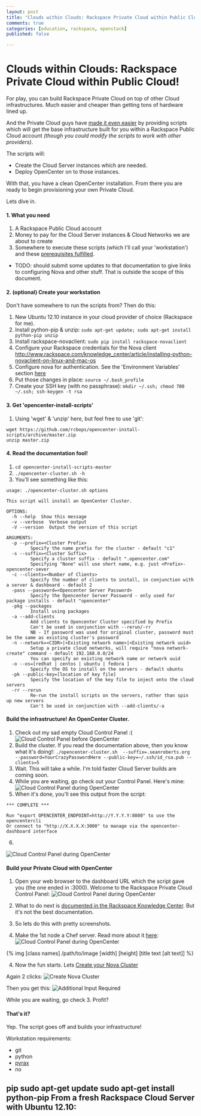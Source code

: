 ```yaml
---
layout: post
title: "Clouds within Clouds: Rackspace Private Cloud within Public Cloud!"
comments: true
categories: [education, rackspace, openstack]
published: false

---
```


# Clouds within Clouds: Rackspace Private Cloud within Public Cloud! 

For play, you can build Rackspace Private Cloud on top of other Cloud infrastructures. Much easier and cheaper than getting tons of hardware lined up.

And the Private Cloud guys have [made it even easier](https://github.com/rcbops/opencenter-install-scripts) by providing scripts which will get the base infrastructure built for you within a Rackspace Public Cloud account _(though you could modify the scripts to work with other providers)_.

The scripts will:
 - Create the Cloud Server instances which are needed.
 - Deploy OpenCenter on to those instances.

With that, you have a clean OpenCenter installation. From there you are ready to begin provisioning your own Private Cloud.

Lets dive in.

#### 1. What you need

1. A Rackspace Public Cloud account
2. Money to pay for the Cloud Server instances & Cloud Networks we are about to create
3. Somewhere to execute these scripts (which I'll call your 'workstation') and these [prerequisites fulfilled](https://github.com/rcbops/opencenter-install-scripts#prerequisities-for-installing-opencenter-cluster).
  - TODO: should submit some updates to that documentation to give links to configuring Nova and other stuff. That is outside the scope of this document.


#### 2. (optional) Create your workstation
Don't have somewhere to run the scripts from? Then do this:

1. New Ubuntu 12.10 instance in your cloud provider of choice (Rackspace for me).
2. Install python-pip & unzip: `sudo apt-get update; sudo apt-get install python-pip unzip`
3. Install rackspace-novaclient: `sudo pip install rackspace-novaclient`
4. Configure your Rackspace credentials for the Nova client
http://www.rackspace.com/knowledge_center/article/installing-python-novaclient-on-linux-and-mac-os
3. Configure nova for authentication. See the 'Environment Variables' section [here](http://www.rackspace.com/knowledge_center/article/installing-python-novaclient-on-linux-and-mac-os)
4. Put those changes in place: `source ~/.bash_profile`
5. Create your SSH key (with no passphrase): `mkdir ~/.ssh; chmod 700 ~/.ssh; ssh-keygen -t rsa`


#### 3. Get 'opencenter-install-scripts'

1. Using 'wget' & 'unzip' here, but feel free to use 'git':
```
wget https://github.com/rcbops/opencenter-install-scripts/archive/master.zip
unzip master.zip
```

#### 4. Read the documentation fool!

1. `cd opencenter-install-scripts-master`
2. `./opencenter-cluster.sh -h`
3. You'll see something like this:

```
usage: ./opencenter-cluster.sh options

This script will install an OpenCenter Cluster.

OPTIONS:
  -h --help  Show this message
  -v --verbose  Verbose output
  -V --version  Output the version of this script

ARGUMENTS:
  -p --prefix=<Cluster Prefix>
         Specify the name prefix for the cluster - default "c1"
  -s --suffix=<Cluster Suffix>
         Specify a cluster suffix - default ".opencenter.com"
         Specifying "None" will use short name, e.g. just <Prefix>-opencenter-sever
  -c --clients=<Number of Clients>
         Specify the number of clients to install, in conjunction with a server & dashboard - default 2
  -pass --password=<Opencenter Server Password>
         Specify the Opencenter Server Password - only used for package installs - default "opencenter"
  -pkg --packages
         Install using packages
  -a --add-clients
         Add clients to Opencenter Cluster specified by Prefix
         Can't be used in conjunction with --rerun/-rr
         NB - If password was used for original cluster, password must be the same as existing cluster's password
  -n --network=<CIDR>|<Existing network name>|<Existing network uuid>
         Setup a private cloud networks, will require "nova network-create" command - default 192.168.0.0/24
         You can specify an existing network name or network uuid
  -o --os=[redhat | centos | ubuntu | fedora ]
         Specify the OS to install on the servers - default ubuntu
  -pk --public-key=[location of key file]
         Specify the location of the key file to inject onto the cloud servers
  -rr --rerun
         Re-run the install scripts on the servers, rather than spin up new servers
         Can't be used in conjunction with --add-clients/-a
```

#### Build the infrastructure! An OpenCenter Cluster.

1. Check out my sad empty Cloud Control Panel :(
![Cloud Control Panel before OpenCenter](/images/Selection_043.bmp)
2. Build the cluster. If you read the documentation above, then you know what it's doing!: `./opencenter-cluster.sh  --suffix=.seanroberts.org --password=YourCrazyPasswordHere --public-key=~/.ssh/id_rsa.pub --clients=5`
3. Wait. This will take a while. I'm told faster Cloud Server builds are coming soon.
4. While you are waiting, go check out your Control Panel. Here's mine:
![Cloud Control Panel during OpenCenter](/images/Selection_043.png)
5. When it's done, you'll see this output from the script:
```
*** COMPLETE ***

Run "export OPENCENTER_ENDPOINT=http://Y.Y.Y.Y:8080" to use the opencentercli
Or connect to "http://X.X.X.X:3000" to manage via the opencenter-dashboard interface
```
6. 
![Cloud Control Panel during OpenCenter](/images/Selection_044.png)


#### Build your Private Cloud with OpenCenter

1. Open your web browser to the dashboard URL which the script gave you (the one ended in :3000). Welcome to the Rackspace Private Cloud Control Panel:
![Cloud Control Panel during OpenCenter](/images/Selection_046.png)
2. What to do next is [documented in the Rackspace Knowledge Center](http://www.rackspace.com/knowledge_center/article/installing-rackspace-private-cloud-software#access-the-gui). But it's not the best documentation.
3. So lets do this with pretty screenshots.


3. Make the 1st node a Chef server. Read more about it [here](http://www.rackspace.com/knowledge_center/article/installing-rackspace-private-cloud-software#install-chef-server):
![Cloud Control Panel during OpenCenter](/images/Selection_045.png)

{% img [class names] /path/to/image [width] [height] [title text [alt text]] %}

4. Now the fun starts. Lets [Create your Nova Cluster](
http://www.rackspace.com/knowledge_center/article/installing-rackspace-private-cloud-software#install-nova-cluster)

Again 2 clicks:
![Create Nova Cluster](/images/Selection_048.png)

Then you get this:
![Additional Input Required](/images/Selection_048.png)






While you are waiting, go check
3. Profit?

#### That's it?

Yep. The script goes off and builds your infrastructure!






Workstation requirements:
 - git
 - python
 - [pyrax](https://github.com/rackspace/pyrax#readme)
 - no

 
 pip
sudo apt-get update
sudo apt-get install python-pip
 From a fresh Rackspace Cloud Server with Ubuntu 12.10:
 - 
 
